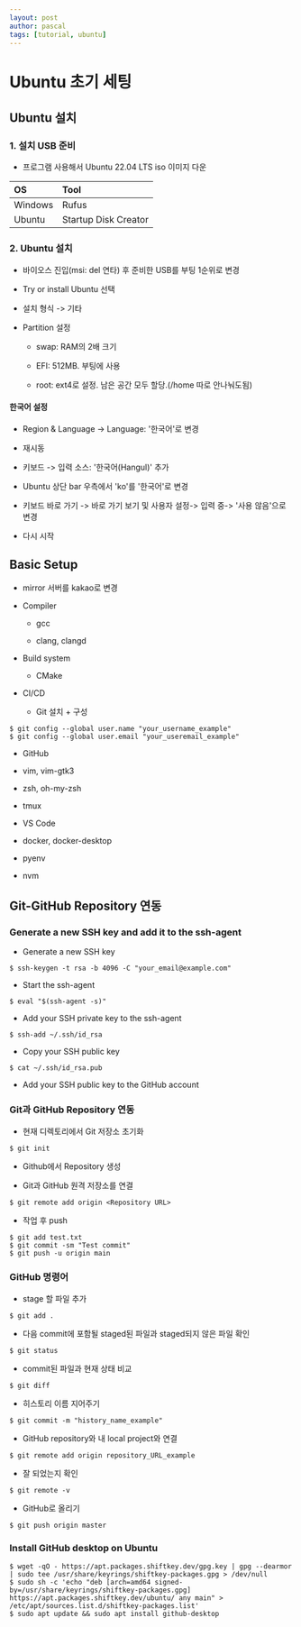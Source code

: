 ```yaml
---
layout: post
author: pascal
tags: [tutorial, ubuntu]
---
```


# Ubuntu 초기 세팅 

## Ubuntu 설치

### 1. 설치 USB 준비
   
- 프로그램 사용해서 Ubuntu 22.04 LTS iso 이미지 다운

| OS | Tool&nbsp;&nbsp;&nbsp;&nbsp;&nbsp;&nbsp;&nbsp;&nbsp;|
|:---|:---|
| Windows | Rufus |
| Ubuntu| Startup Disk Creator |

### 2. Ubuntu 설치
   
- 바이오스 진입(msi: del 연타) 후 준비한 USB를 부팅 1순위로 변경
  
- Try or install Ubuntu 선택
  
- 설치 형식 -> 기타
  
- Partition 설정

  - swap: RAM의 2배 크기
    
  - EFI: 512MB. 부팅에 사용
    
  - root: ext4로 설정. 남은 공간 모두 할당.(/home 따로 안나눠도됨)

#### 한국어 설정
  
- Region & Language -> Language: '한국어'로 변경
  
- 재시동

- 키보드 -> 입력 소스: '한국어(Hangul)' 추가

- Ubuntu 상단 bar 우측에서 'ko'를 '한국어'로 변경

- 키보드 바로 가기 -> 바로 가기 보기 및 사용자 설정-> 입력 중-> '사용 않음'으로 변경

- 다시 시작

## Basic Setup

- mirror 서버를 kakao로 변경
  
- Compiler
  
  - gcc
    
  - clang, clangd
    
- Build system
  
  - CMake
    
- CI/CD
  
  - Git 설치 + 구성
    
```
$ git config --global user.name "your_username_example"
$ git config --global user.email "your_useremail_example"
```
  - GitHub
    
- vim, vim-gtk3
  
- zsh, oh-my-zsh
  
- tmux
  
- VS Code
  
- docker, docker-desktop

- pyenv
  
- nvm

## Git-GitHub Repository 연동

### Generate a new SSH key and add it to the ssh-agent

- Generate a new SSH key
  
```
$ ssh-keygen -t rsa -b 4096 -C "your_email@example.com"
```

- Start the ssh-agent
  
```
$ eval "$(ssh-agent -s)"
```

- Add your SSH private key to the ssh-agent
  
```
$ ssh-add ~/.ssh/id_rsa
```

- Copy your SSH public key
  
```
$ cat ~/.ssh/id_rsa.pub
```

- Add your SSH public key to the GitHub account

### Git과 GitHub Repository 연동

- 현재 디렉토리에서 Git 저장소 초기화
  
```
$ git init
```

- Github에서 Repository 생성
  
- Git과 GitHub 원격 저장소를 연결
  
```
$ git remote add origin <Repository URL>
```

- 작업 후 push
  
```
$ git add test.txt
$ git commit -sm "Test commit"
$ git push -u origin main
```

### GitHub 명령어

- stage 할 파일 추가
  
```
$ git add .
```

- 다음 commit에 포함될 staged된 파일과 staged되지 않은 파일 확인
  
```
$ git status
```

- commit된 파일과 현재 상태 비교
  
```
$ git diff
```

- 히스토리 이름 지어주기
  
```
$ git commit -m "history_name_example"
```

- GitHub repository와 내 local project와 연결
  
```
$ git remote add origin repository_URL_example
```

- 잘 되었는지 확인
  
```
$ git remote -v
```

- GitHub로 올리기
  
```
$ git push origin master
```
  
### Install GitHub desktop on Ubuntu

```
$ wget -qO - https://apt.packages.shiftkey.dev/gpg.key | gpg --dearmor | sudo tee /usr/share/keyrings/shiftkey-packages.gpg > /dev/null
$ sudo sh -c 'echo "deb [arch=amd64 signed-by=/usr/share/keyrings/shiftkey-packages.gpg] https://apt.packages.shiftkey.dev/ubuntu/ any main" > /etc/apt/sources.list.d/shiftkey-packages.list'
$ sudo apt update && sudo apt install github-desktop
```
